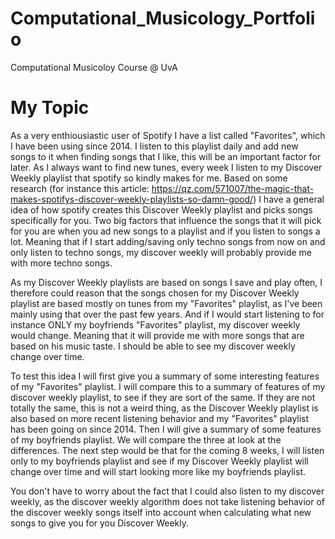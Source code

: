 # Computational_Musicology_Portfolio
Computational Musicoloy Course @ UvA

# My Topic

As a very enthiousiastic user of Spotify I have a list called "Favorites", which I have been using since 2014. I listen to this playlist daily and add new songs to it when finding songs that I like, this will be an important factor for later. As I always want to find new tunes, every week I listen to my Discover Weekly playlist that spotify so kindly makes for me. Based on some research (for instance this article: https://qz.com/571007/the-magic-that-makes-spotifys-discover-weekly-playlists-so-damn-good/) I have a general idea of how spotify creates this Discover Weekly playlist and picks songs specifically for you. Two big factors that influence the songs that it will pick for you are when you ad new songs to a playlist and if you listen to songs a lot. Meaning that if I start adding/saving only techno songs from now on and only listen to techno songs, my discover weekly will probably provide me with more techno songs.

As my Discover Weekly playlists are based on songs I save and play often, I therefore could reason that the songs chosen for my Discover Weekly playlist are based mostly on tunes from my "Favorites" playlist, as I've been mainly using that over the past few years. And if I would start listening to for instance ONLY my boyfriends "Favorites" playlist, my discover weekly would change. Meaning that it will provide me with more songs that are based on his music taste. I should be able to see my discover weekly change over time.

To test this idea I will first give you a summary of some interesting features of my "Favorites" playlist. I will compare this to a summary of features of my discover weekly playlist, to see if they are sort of the same. If they are not totally the same, this is not a weird thing, as the Discover Weekly playlist is also based on more recent listening behavior and my "Favorites" playlist has been going on since 2014. Then I will give a summary of some features of my boyfriends playlist. We will compare the three at look at the differences. The next step would be that for the coming 8 weeks, I will listen only to my boyfriends playlist and see if my Discover Weekly playlist will change over time and will start looking more like my boyfriends playlist.

You don't have to worry about the fact that I could also listen to my discover weekly, as the discover weekly algorithm does not take listening behavior of the discover weekly songs itself into account when calculating what new songs to give you for you Discover Weekly.


